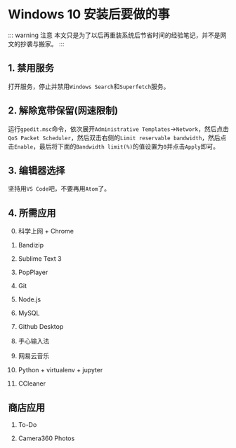 # Windows 10 安装后要做的事

::: warning 注意
本文只是为了以后再重装系统后节省时间的经验笔记，并不是网文的抄袭与搬家。
:::

## 1. 禁用服务

打开服务，停止并禁用`Windows Search`和`Superfetch`服务。

## 2. 解除宽带保留(网速限制)

运行`gpedit.msc`命令，依次展开`Administrative Templates`->`Network`，然后点击`QoS Packet Scheduler`，然后双击右侧的`Limit reservable bandwidth`，然后点击`Enable`，最后将下面的`Bandwidth limit(%)`的值设置为`0`并点击`Apply`即可。

## 3. 编辑器选择

坚持用`VS Code`吧，不要再用`Atom`了。

## 4. 所需应用

0. 科学上网 + Chrome

1. Bandizip

2. Sublime Text 3

3. PopPlayer

4. Git

5. Node.js

6. MySQL

7. Github Desktop

8. 手心输入法

9. 网易云音乐

10. Python + virtualenv + jupyter

11. CCleaner

## 商店应用

1. To-Do

2. Camera360 Photos
